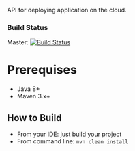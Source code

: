 API for deploying application on the cloud.

### Build Status
Master: [![Build Status](https://travis-ci.org/htchepannou/kribi.svg?branch=master)](https://travis-ci.org/htchepannou/kribi)


# Prerequises
- Java 8+
- Maven 3.x+

## How to Build
- From your IDE: just build your project
- From command line: ``mvn clean install``
